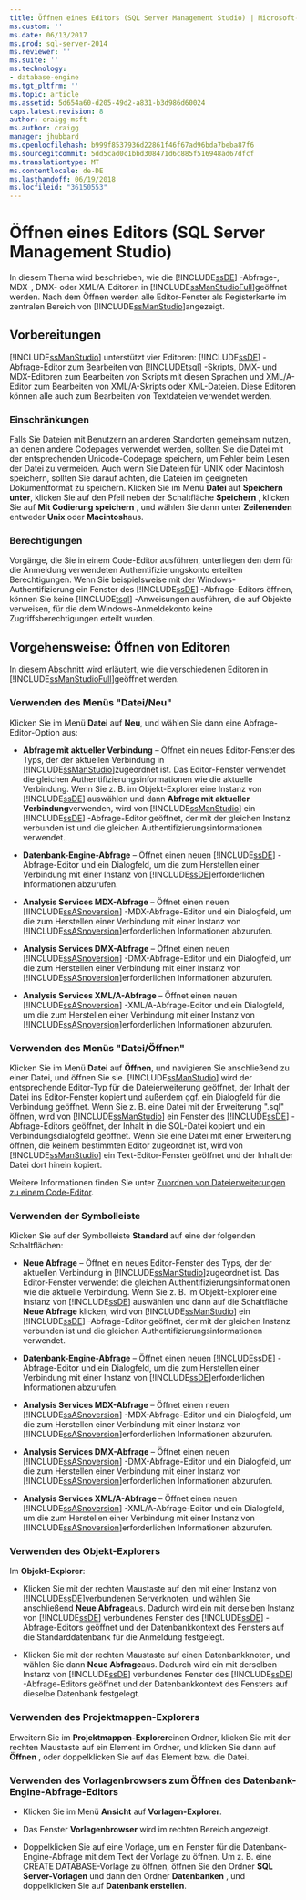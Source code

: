 ```yaml
---
title: Öffnen eines Editors (SQL Server Management Studio) | Microsoft-Dokumentation
ms.custom: ''
ms.date: 06/13/2017
ms.prod: sql-server-2014
ms.reviewer: ''
ms.suite: ''
ms.technology:
- database-engine
ms.tgt_pltfrm: ''
ms.topic: article
ms.assetid: 5d654a60-d205-49d2-a831-b3d986d60024
caps.latest.revision: 8
author: craigg-msft
ms.author: craigg
manager: jhubbard
ms.openlocfilehash: b999f8537936d22861f46f67ad96bda7beba87f6
ms.sourcegitcommit: 5dd5cad0c1bbd308471d6c885f516948ad67dfcf
ms.translationtype: MT
ms.contentlocale: de-DE
ms.lasthandoff: 06/19/2018
ms.locfileid: "36150553"
---
```

# <a name="open-an-editor-sql-server-management-studio"></a>Öffnen eines Editors (SQL Server Management Studio)
  In diesem Thema wird beschrieben, wie die [!INCLUDE[ssDE](../../includes/ssde-md.md)] -Abfrage-, MDX-, DMX- oder XML/A-Editoren in [!INCLUDE[ssManStudioFull](../../includes/ssmanstudiofull-md.md)]geöffnet werden. Nach dem Öffnen werden alle Editor-Fenster als Registerkarte im zentralen Bereich von [!INCLUDE[ssManStudio](../../includes/ssmanstudio-md.md)]angezeigt.  
  
## <a name="before-you-begin"></a>Vorbereitungen  
 [!INCLUDE[ssManStudio](../../includes/ssmanstudio-md.md)] unterstützt vier Editoren: [!INCLUDE[ssDE](../../includes/ssde-md.md)] -Abfrage-Editor zum Bearbeiten von [!INCLUDE[tsql](../../includes/tsql-md.md)] -Skripts, DMX- und MDX-Editoren zum Bearbeiten von Skripts mit diesen Sprachen und XML/A-Editor zum Bearbeiten von XML/A-Skripts oder XML-Dateien. Diese Editoren können alle auch zum Bearbeiten von Textdateien verwendet werden.  
  
### <a name="limitations-and-restrictions"></a>Einschränkungen  
 Falls Sie Dateien mit Benutzern an anderen Standorten gemeinsam nutzen, an denen andere Codepages verwendet werden, sollten Sie die Datei mit der entsprechenden Unicode-Codepage speichern, um Fehler beim Lesen der Datei zu vermeiden. Auch wenn Sie Dateien für UNIX oder Macintosh speichern, sollten Sie darauf achten, die Dateien im geeigneten Dokumentformat zu speichern. Klicken Sie im Menü **Datei** auf **Speichern unter**, klicken Sie auf den Pfeil neben der Schaltfläche **Speichern** , klicken Sie auf **Mit Codierung speichern** , und wählen Sie dann unter **Zeilenenden** entweder **Unix** oder **Macintosh**aus.  
  
### <a name="permissions"></a>Berechtigungen  
 Vorgänge, die Sie in einem Code-Editor ausführen, unterliegen den dem für die Anmeldung verwendeten Authentifizierungskonto erteilten Berechtigungen. Wenn Sie beispielsweise mit der Windows-Authentifizierung ein Fenster des [!INCLUDE[ssDE](../../includes/ssde-md.md)] -Abfrage-Editors öffnen, können Sie keine [!INCLUDE[tsql](../../includes/tsql-md.md)] -Anweisungen ausführen, die auf Objekte verweisen, für die dem Windows-Anmeldekonto keine Zugriffsberechtigungen erteilt wurden.  
  
## <a name="how-to-open-editors"></a>Vorgehensweise: Öffnen von Editoren  
 In diesem Abschnitt wird erläutert, wie die verschiedenen Editoren in [!INCLUDE[ssManStudioFull](../../includes/ssmanstudiofull-md.md)]geöffnet werden.  
  
### <a name="using-the-filenew-menu"></a>Verwenden des Menüs "Datei/Neu"  
 Klicken Sie im Menü **Datei** auf **Neu**, und wählen Sie dann eine Abfrage-Editor-Option aus:  
  
-   **Abfrage mit aktueller Verbindung** – Öffnet ein neues Editor-Fenster des Typs, der der aktuellen Verbindung in [!INCLUDE[ssManStudio](../../includes/ssmanstudio-md.md)]zugeordnet ist. Das Editor-Fenster verwendet die gleichen Authentifizierungsinformationen wie die aktuelle Verbindung. Wenn Sie z. B. im Objekt-Explorer eine Instanz von [!INCLUDE[ssDE](../../includes/ssde-md.md)] auswählen und dann **Abfrage mit aktueller Verbindung**verwenden, wird von [!INCLUDE[ssManStudio](../../includes/ssmanstudio-md.md)] ein [!INCLUDE[ssDE](../../includes/ssde-md.md)] -Abfrage-Editor geöffnet, der mit der gleichen Instanz verbunden ist und die gleichen Authentifizierungsinformationen verwendet.  
  
-   
  **Datenbank-Engine-Abfrage** – Öffnet einen neuen [!INCLUDE[ssDE](../../includes/ssde-md.md)] -Abfrage-Editor und ein Dialogfeld, um die zum Herstellen einer Verbindung mit einer Instanz von [!INCLUDE[ssDE](../../includes/ssde-md.md)]erforderlichen Informationen abzurufen.  
  
-   **Analysis Services MDX-Abfrage** – Öffnet einen neuen [!INCLUDE[ssASnoversion](../../includes/ssasnoversion-md.md)] -MDX-Abfrage-Editor und ein Dialogfeld, um die zum Herstellen einer Verbindung mit einer Instanz von [!INCLUDE[ssASnoversion](../../includes/ssasnoversion-md.md)]erforderlichen Informationen abzurufen.  
  
-   **Analysis Services DMX-Abfrage** – Öffnet einen neuen [!INCLUDE[ssASnoversion](../../includes/ssasnoversion-md.md)] -DMX-Abfrage-Editor und ein Dialogfeld, um die zum Herstellen einer Verbindung mit einer Instanz von [!INCLUDE[ssASnoversion](../../includes/ssasnoversion-md.md)]erforderlichen Informationen abzurufen.  
  
-   **Analysis Services XML/A-Abfrage** – Öffnet einen neuen [!INCLUDE[ssASnoversion](../../includes/ssasnoversion-md.md)] -XML/A-Abfrage-Editor und ein Dialogfeld, um die zum Herstellen einer Verbindung mit einer Instanz von [!INCLUDE[ssASnoversion](../../includes/ssasnoversion-md.md)]erforderlichen Informationen abzurufen.  
  
### <a name="using-the-fileopen-menu"></a>Verwenden des Menüs "Datei/Öffnen"  
 Klicken Sie im Menü **Datei** auf **Öffnen**, und navigieren Sie anschließend zu einer Datei, und öffnen Sie sie. [!INCLUDE[ssManStudio](../../includes/ssmanstudio-md.md)] wird der entsprechende Editor-Typ für die Dateierweiterung geöffnet, der Inhalt der Datei ins Editor-Fenster kopiert und außerdem ggf. ein Dialogfeld für die Verbindung geöffnet. Wenn Sie z. B. eine Datei mit der Erweiterung ".sql" öffnen, wird von [!INCLUDE[ssManStudio](../../includes/ssmanstudio-md.md)] ein Fenster des [!INCLUDE[ssDE](../../includes/ssde-md.md)] -Abfrage-Editors geöffnet, der Inhalt in die SQL-Datei kopiert und ein Verbindungsdialogfeld geöffnet. Wenn Sie eine Datei mit einer Erweiterung öffnen, die keinem bestimmten Editor zugeordnet ist, wird von [!INCLUDE[ssManStudio](../../includes/ssmanstudio-md.md)] ein Text-Editor-Fenster geöffnet und der Inhalt der Datei dort hinein kopiert.  
  
 Weitere Informationen finden Sie unter [Zuordnen von Dateierweiterungen zu einem Code-Editor](associate-file-extensions-to-a-code-editor.md).  
  
### <a name="using-the-toolbar"></a>Verwenden der Symbolleiste  
 Klicken Sie auf der Symbolleiste **Standard** auf eine der folgenden Schaltflächen:  
  
-   **Neue Abfrage** – Öffnet ein neues Editor-Fenster des Typs, der der aktuellen Verbindung in [!INCLUDE[ssManStudio](../../includes/ssmanstudio-md.md)]zugeordnet ist. Das Editor-Fenster verwendet die gleichen Authentifizierungsinformationen wie die aktuelle Verbindung. Wenn Sie z. B. im Objekt-Explorer eine Instanz von [!INCLUDE[ssDE](../../includes/ssde-md.md)] auswählen und dann auf die Schaltfläche **Neue Abfrage** klicken, wird von [!INCLUDE[ssManStudio](../../includes/ssmanstudio-md.md)] ein [!INCLUDE[ssDE](../../includes/ssde-md.md)] -Abfrage-Editor geöffnet, der mit der gleichen Instanz verbunden ist und die gleichen Authentifizierungsinformationen verwendet.  
  
-   
  **Datenbank-Engine-Abfrage** – Öffnet einen neuen [!INCLUDE[ssDE](../../includes/ssde-md.md)] -Abfrage-Editor und ein Dialogfeld, um die zum Herstellen einer Verbindung mit einer Instanz von [!INCLUDE[ssDE](../../includes/ssde-md.md)]erforderlichen Informationen abzurufen.  
  
-   **Analysis Services MDX-Abfrage** – Öffnet einen neuen [!INCLUDE[ssASnoversion](../../includes/ssasnoversion-md.md)] -MDX-Abfrage-Editor und ein Dialogfeld, um die zum Herstellen einer Verbindung mit einer Instanz von [!INCLUDE[ssASnoversion](../../includes/ssasnoversion-md.md)]erforderlichen Informationen abzurufen.  
  
-   **Analysis Services DMX-Abfrage** – Öffnet einen neuen [!INCLUDE[ssASnoversion](../../includes/ssasnoversion-md.md)] -DMX-Abfrage-Editor und ein Dialogfeld, um die zum Herstellen einer Verbindung mit einer Instanz von [!INCLUDE[ssASnoversion](../../includes/ssasnoversion-md.md)]erforderlichen Informationen abzurufen.  
  
-   **Analysis Services XML/A-Abfrage** – Öffnet einen neuen [!INCLUDE[ssASnoversion](../../includes/ssasnoversion-md.md)] -XML/A-Abfrage-Editor und ein Dialogfeld, um die zum Herstellen einer Verbindung mit einer Instanz von [!INCLUDE[ssASnoversion](../../includes/ssasnoversion-md.md)]erforderlichen Informationen abzurufen.  
  
### <a name="using-object-explorer"></a>Verwenden des Objekt-Explorers  
 Im **Objekt-Explorer**:  
  
-   Klicken Sie mit der rechten Maustaste auf den mit einer Instanz von [!INCLUDE[ssDE](../../includes/ssde-md.md)]verbundenen Serverknoten, und wählen Sie anschließend **Neue Abfrage**aus. Dadurch wird ein mit derselben Instanz von [!INCLUDE[ssDE](../../includes/ssde-md.md)] verbundenes Fenster des [!INCLUDE[ssDE](../../includes/ssde-md.md)] -Abfrage-Editors geöffnet und der Datenbankkontext des Fensters auf die Standarddatenbank für die Anmeldung festgelegt.  
  
-   Klicken Sie mit der rechten Maustaste auf einen Datenbankknoten, und wählen Sie dann **Neue Abfrage**aus. Dadurch wird ein mit derselben Instanz von [!INCLUDE[ssDE](../../includes/ssde-md.md)] verbundenes Fenster des [!INCLUDE[ssDE](../../includes/ssde-md.md)] -Abfrage-Editors geöffnet und der Datenbankkontext des Fensters auf dieselbe Datenbank festgelegt.  
  
### <a name="using-solution-explorer"></a>Verwenden des Projektmappen-Explorers  
 Erweitern Sie im **Projektmappen-Explorer**einen Ordner, klicken Sie mit der rechten Maustaste auf ein Element im Ordner, und klicken Sie dann auf **Öffnen** , oder doppelklicken Sie auf das Element bzw. die Datei.  
  
### <a name="using-template-browser-to-open-the-database-engine-query-editor"></a>Verwenden des Vorlagenbrowsers zum Öffnen des Datenbank-Engine-Abfrage-Editors  
  
-   Klicken Sie im Menü **Ansicht** auf **Vorlagen-Explorer**.  
  
-   Das Fenster **Vorlagenbrowser** wird im rechten Bereich angezeigt.  
  
-   Doppelklicken Sie auf eine Vorlage, um ein Fenster für die Datenbank-Engine-Abfrage mit dem Text der Vorlage zu öffnen. Um z. B. eine CREATE DATABASE-Vorlage zu öffnen, öffnen Sie den Ordner **SQL Server-Vorlagen** und dann den Ordner **Datenbanken** , und doppelklicken Sie auf **Datenbank erstellen**.  
  
  